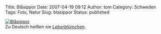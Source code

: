 Title: Blåsippor
Date: 2007-04-19 09:12
Author: tom
Category: Schweden
Tags: Foto, Natur
Slug: blasippor
Status: published

[![Blåsippor](/pic/blasippor_s.jpg "Blåsippor")](/pic/blasippor_l.jpg)  
Zu Deutsch heißen sie
[*Leberblümchen*](http://de.wikipedia.org/wiki/Leberbl%C3%BCmchen).

